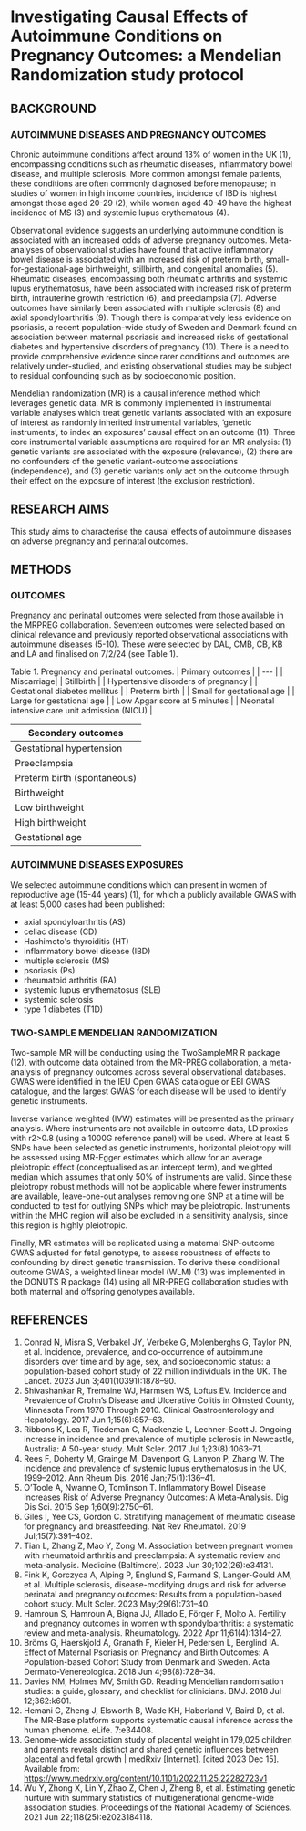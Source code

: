 # Investigating Causal Effects of Autoimmune Conditions on Pregnancy Outcomes: a Mendelian Randomization study protocol
	
## BACKGROUND
### AUTOIMMUNE DISEASES AND PREGNANCY OUTCOMES
Chronic autoimmune conditions affect around 13% of women in the UK (1), encompassing conditions such as rheumatic diseases, inflammatory bowel disease, and multiple sclerosis. More common amongst female patients, these conditions are often commonly diagnosed before menopause; in studies of women in high income countries, incidence of IBD is highest amongst those aged 20-29 (2), while women aged 40-49 have the highest incidence of MS (3) and systemic lupus erythematous (4).
	
Observational evidence suggests an underlying autoimmune condition is associated with an increased odds of adverse pregnancy outcomes. Meta-analyses of observational studies have found that active inflammatory bowel disease is associated with an increased risk of preterm birth, small-for-gestational-age birthweight, stillbirth, and congenital anomalies (5). Rheumatic diseases, encompassing both rheumatic arthritis and systemic lupus erythematosus, have been associated with increased risk of preterm birth, intrauterine growth restriction (6), and preeclampsia (7). Adverse outcomes have similarly been associated with multiple sclerosis (8) and axial spondyloarthritis (9). Though there is comparatively less evidence on psoriasis, a recent population-wide study of Sweden and Denmark found an association between maternal psoriasis and increased risks of gestational diabetes and hypertensive disorders of pregnancy (10). There is a need to provide comprehensive evidence since rarer conditions and outcomes are relatively under-studied, and existing observational studies may be subject to residual confounding such as by socioeconomic position.
	
Mendelian randomization (MR) is a causal inference method which leverages genetic data. MR is commonly implemented in instrumental variable analyses which treat genetic variants associated with an exposure of interest as randomly inherited instrumental variables, ‘genetic instruments’, to index an exposures’ causal effect on an outcome (11). Three core instrumental variable assumptions are required for an MR analysis: (1) genetic variants are associated with the exposure (relevance), (2) there are no confounders of the genetic variant-outcome associations (independence), and (3) genetic variants only act on the outcome through their effect on the exposure of interest (the exclusion restriction).
	
## RESEARCH AIMS
This study aims to characterise the causal effects of autoimmune diseases on adverse pregnancy and perinatal outcomes.

## METHODS
### OUTCOMES
Pregnancy and perinatal outcomes were selected from those available in the MRPREG collaboration. Seventeen outcomes were selected based on clinical relevance and previously reported observational associations with autoimmune diseases (5-10). These were selected by DAL, CMB, CB, KB and LA and finalised on 7/2/24 (see Table 1).
	
Table 1. Pregnancy and perinatal outcomes.
| Primary outcomes |
| --- |
| Miscarriage|
| Stillbirth |
| Hypertensive disorders of pregnancy |
| Gestational diabetes mellitus |
| Preterm birth |
| Small for gestational age |
| Large for gestational age |
| Low Apgar score at 5 minutes |
| Neonatal intensive care unit admission (NICU) |

| Secondary outcomes |
| --- |
| Gestational hypertension |
| Preeclampsia |
| Preterm birth (spontaneous) |
| Birthweight |
| Low birthweight |
| High birthweight |
| Gestational age |
	
### AUTOIMMUNE DISEASES EXPOSURES
We selected autoimmune conditions which can present in women of reproductive age (15-44 years) (1), for which a publicly available GWAS with at least 5,000 cases had been published:

* axial spondyloarthritis (AS)
* celiac disease (CD)
* Hashimoto's thyroiditis (HT)
* inflammatory bowel disease (IBD)
* multiple sclerosis (MS)
* psoriasis (Ps)
* rheumatoid arthritis (RA)
* systemic lupus erythematosus (SLE)
* systemic sclerosis
* type 1 diabetes (T1D)
	
### TWO-SAMPLE MENDELIAN RANDOMIZATION 
Two-sample MR will be conducting using the TwoSampleMR R package (12), with outcome data obtained from the MR-PREG collaboration, a meta-analysis of pregnancy outcomes across several observational databases. GWAS were identified in the IEU Open GWAS catalogue or EBI GWAS catalogue, and the largest GWAS for each disease will be used to identify genetic instruments.
	
Inverse variance weighted (IVW) estimates will be presented as the primary analysis. Where instruments are not available in outcome data, LD proxies with r2>0.8 (using a 1000G reference panel) will be used. Where at least 5 SNPs have been selected as genetic instruments, horizontal pleiotropy will be assessed using MR-Egger estimates which allow for an average pleiotropic effect (conceptualised as an intercept term), and weighted median which assumes that only 50% of instruments are valid. Since these pleiotropy robust methods will not be applicable where fewer instruments are available, leave-one-out analyses removing one SNP at a time will be conducted to test for outlying SNPs which may be pleiotropic. Instruments within the MHC region will also be excluded in a sensitivity analysis, since this region is highly pleiotropic.
	
Finally, MR estimates will be replicated using a maternal SNP-outcome GWAS adjusted for fetal genotype, to assess robustness of effects to confounding by direct genetic transmission. To derive these conditional outcome GWAS, a weighted linear model (WLM) (13) was implemented in the DONUTS R package (14) using all MR-PREG collaboration studies with both maternal and offspring genotypes available.
	
## REFERENCES
1.	Conrad N, Misra S, Verbakel JY, Verbeke G, Molenberghs G, Taylor PN, et al. Incidence, prevalence, and co-occurrence of autoimmune disorders over time and by age, sex, and socioeconomic status: a population-based cohort study of 22 million individuals in the UK. The Lancet. 2023 Jun 3;401(10391):1878–90. 
2.	Shivashankar R, Tremaine WJ, Harmsen WS, Loftus EV. Incidence and Prevalence of Crohn’s Disease and Ulcerative Colitis in Olmsted County, Minnesota From 1970 Through 2010. Clinical Gastroenterology and Hepatology. 2017 Jun 1;15(6):857–63. 
3.	Ribbons K, Lea R, Tiedeman C, Mackenzie L, Lechner-Scott J. Ongoing increase in incidence and prevalence of multiple sclerosis in Newcastle, Australia: A 50-year study. Mult Scler. 2017 Jul 1;23(8):1063–71. 
4.	Rees F, Doherty M, Grainge M, Davenport G, Lanyon P, Zhang W. The incidence and prevalence of systemic lupus erythematosus in the UK, 1999–2012. Ann Rheum Dis. 2016 Jan;75(1):136–41. 
5.	O’Toole A, Nwanne O, Tomlinson T. Inflammatory Bowel Disease Increases Risk of Adverse Pregnancy Outcomes: A Meta-Analysis. Dig Dis Sci. 2015 Sep 1;60(9):2750–61. 
6.	Giles I, Yee CS, Gordon C. Stratifying management of rheumatic disease for pregnancy and breastfeeding. Nat Rev Rheumatol. 2019 Jul;15(7):391–402. 
7.	Tian L, Zhang Z, Mao Y, Zong M. Association between pregnant women with rheumatoid arthritis and preeclampsia: A systematic review and meta-analysis. Medicine (Baltimore). 2023 Jun 30;102(26):e34131. 
8.	Fink K, Gorczyca A, Alping P, Englund S, Farmand S, Langer-Gould AM, et al. Multiple sclerosis, disease-modifying drugs and risk for adverse perinatal and pregnancy outcomes: Results from a population-based cohort study. Mult Scler. 2023 May;29(6):731–40. 
9.	Hamroun S, Hamroun A, Bigna JJ, Allado E, Förger F, Molto A. Fertility and pregnancy outcomes in women with spondyloarthritis: a systematic review and meta-analysis. Rheumatology. 2022 Apr 11;61(4):1314–27. 
10.	Bröms G, Haerskjold A, Granath F, Kieler H, Pedersen L, Berglind IA. Effect of Maternal Psoriasis on Pregnancy and Birth Outcomes: A Population-based Cohort Study from Denmark and Sweden. Acta Dermato-Venereologica. 2018 Jun 4;98(8):728–34. 
11.	Davies NM, Holmes MV, Smith GD. Reading Mendelian randomisation studies: a guide, glossary, and checklist for clinicians. BMJ. 2018 Jul 12;362:k601.
12.	Hemani G, Zheng J, Elsworth B, Wade KH, Haberland V, Baird D, et al. The MR-Base platform supports systematic causal inference across the human phenome. eLife. 7:e34408. 
13.	Genome-wide association study of placental weight in 179,025 children and parents reveals distinct and shared genetic influences between placental and fetal growth | medRxiv [Internet]. [cited 2023 Dec 15]. Available from: https://www.medrxiv.org/content/10.1101/2022.11.25.22282723v1
14.	Wu Y, Zhong X, Lin Y, Zhao Z, Chen J, Zheng B, et al. Estimating genetic nurture with summary statistics of multigenerational genome-wide association studies. Proceedings of the National Academy of Sciences. 2021 Jun 22;118(25):e2023184118. 
